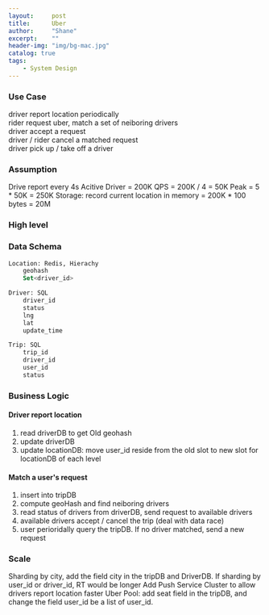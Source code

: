```yaml
---
layout:     post
title:      Uber
author:     "Shane"
excerpt:    ""
header-img: "img/bg-mac.jpg"
catalog: true
tags:
    - System Design
---
```


### Use Case
driver report location periodically  
rider request uber, match a set of neiboring drivers  
driver accept a request  
driver / rider cancel a matched request  
driver pick up / take off a driver

### Assumption
Drive report every 4s
Acitive Driver = 200K 
QPS = 200K / 4 = 50K
Peak = 5 \* 50K = 250K
Storage: record current location in memory = 200K * 100 bytes = 20M

### High level 


### Data Schema
```sql
Location: Redis, Hierachy
    geohash
    Set<driver_id>

Driver: SQL
    driver_id
    status
    lng
    lat
    update_time

Trip: SQL
    trip_id
    driver_id
    user_id
    status

```

### Business Logic
#### Driver report location
1. read driverDB to get Old geohash
2. update driverDB
3. update locationDB: move user_id reside from the old slot to new slot for locationDB of each level

#### Match a user's request
1. insert into tripDB
2. compute geoHash and find neiboring drivers
3. read status of drivers from driverDB, send request to available drivers
4. available drivers accept / cancel the trip (deal with data race)
5. user perioridally query the tripDB. If no driver matched, send a new request

### Scale
Sharding by city, add the field city in the tripDB and DriverDB. If sharding by user_id or driver_id, RT would be longer 
Add Push Service Cluster to allow drivers report location faster 
Uber Pool: add seat field in the tripDB, and change the field user_id be a list of user_id.






